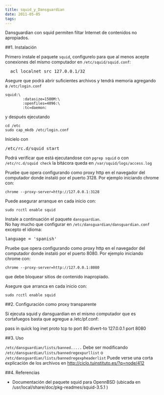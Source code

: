 ```yaml
---
title: squid_y_Dansguardian
date: 2011-05-05
tags:
---
```

Dansguardian con squid permiten filtar Internet de contenidos no apropiados.


##1. Instalación

Primero instale el paquete ```squid```, configurelo para que al menos acepte conexiones del mismo computador en ```/etc/squid/squid.conf```:
<pre>
  acl localnet src 127.0.0.1/32
</pre>

Asegure que podrá abrir suficientes archivos y tendrá memoria agregando a ```/etc/login.conf``` 
```
squid:\
        :datasize=1500M:\
        :openfiles=4096:\
        :tc=daemon:
```
y después ejecutando
```
cd /etc
sudo cap_mkdb /etc/login.conf

```

Inicielo con 
<pre>
/etc/rc.d/squid start
</pre>

Podrá verificar que está ejecutandose con ```pgrep squid``` o 
con ```/etc/rc.d/squid check``` la bitácora queda en 
```/var/squid/logs/access.log```

Pruebe que opera configurando como proxy http en el navegador del computador 
donde instaló por el puerto 3128.    Por ejemplo iniciando chrome con:
```
chrome --proxy-server=http://127.0.0.1:3128
```

Puede asegurar arranque en cada inicio con:
```
sudo rcctl enable squid
```

Instale a continuación el paquete ```dansguardian```.  
No  hay mucho que configurar en ```/etc/dansguardian/dansguardian.conf```
excepto el idioma:
<pre>
language = 'spanish'
</pre>

Pruebe que opera configurando como proxy http en el navegador del computador 
donde instaló por el puerto 8080.    Por ejemplo iniciando chrome con:
```
chrome --proxy-server=http://127.0.0.1:8080
```
que debe bloquear sitios de contenido inapropiado.

Asegure que arranca en cada inicio con:
```
sudo rcctl enable squid
```

##2. Configuración como proxy transparente

Si ejecuta squid y dansguardian en el mismo computador que es cortafuegos
basta que agregue a /etc/pf.conf:

pass in quick log inet proto tcp to port 80 divert-to 127.0.0.1 port 8080


##3. Uso 

```/etc/dansguardian/lists/banned.....```
Debe ser modificando  ```/etc/dansguardian/lists/bannedregexpurllist```
o
```/etc/dansguardian/lists/bannedregexpheaderlist```
Puede verse una corta explicación de los archivos en 
http://ciclo.tuinstituto.es/?q=node/412



##4. Referencias

* Documentación del paquete squid para OpennBSD (ubicada en /usr/local/share/doc/pkg-readmes/squid-3.5.1 )
